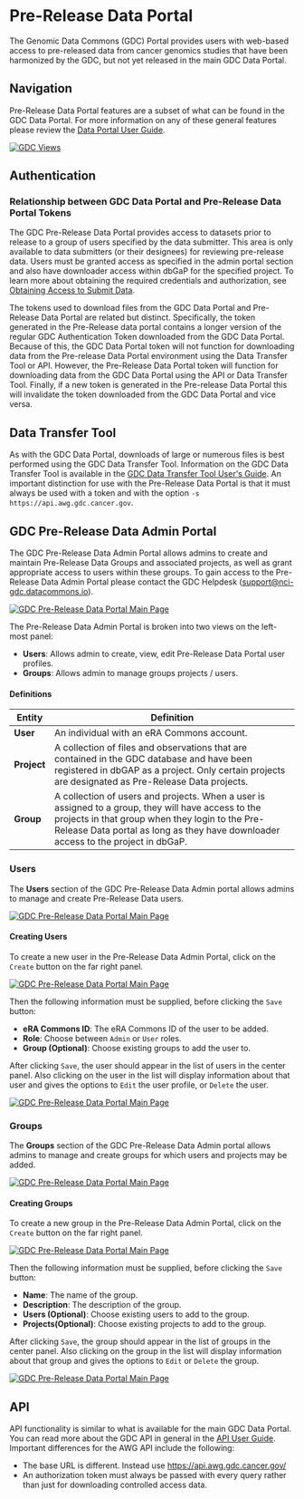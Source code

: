 # Pre-Release Data Portal

The Genomic Data Commons (GDC)  Portal provides users with web-based access to pre-released data from cancer genomics studies that have been harmonized by the GDC, but not yet released in the main GDC Data Portal.

## Navigation

Pre-Release Data Portal features are a subset of what can be found in the GDC Data Portal.  For more information on any of these general features please review the [Data Portal User Guide](/Data_Portal/Users_Guide/Getting_Started/#navigation).

[![GDC Views](images/AWG_Portal.png)](images/AWG_Portal.png "Click to see the full image.")

## Authentication

### Relationship between GDC Data Portal and Pre-Release Data Portal Tokens

The GDC Pre-Release Data Portal provides access to datasets prior to release to a group of users specified by the data submitter.  This area is only available to data submitters (or their designees) for reviewing pre-release data.  Users must be granted access as specified in the admin portal section and also have downloader access within dbGaP for the specified project. To learn more about obtaining the required credentials and authorization, see [Obtaining Access to Submit Data]( https://gdc.cancer.gov/submit-data/obtaining-access-submit-data).

The tokens used to download files from the GDC Data Portal and Pre-Release Data Portal are related but distinct. Specifically, the token generated in the Pre-Release data portal contains a longer version of the regular GDC Authentication Token downloaded from the GDC Data Portal. Because of this, the GDC Data Portal token will not function for downloading data from the Pre-release Data Portal environment using the Data Transfer Tool or API. However, the Pre-Release Data Portal token will function for downloading data from the GDC Data Portal using the API or Data Transfer Tool. Finally, if a new token is generated in the Pre-release Data Portal this will invalidate the token downloaded from the GDC Data Portal and vice versa.  

## Data Transfer Tool

As with the GDC Data Portal, downloads of large or numerous files is best performed using the GDC Data Transfer Tool.  Information on the GDC Data Transfer Tool is available in the [GDC Data Transfer Tool User's Guide](https://docs.gdc.cancer.gov/Data_Transfer_Tool/Users_Guide/Getting_Started/).  An important distinction for use with the Pre-Release Data Portal is that it must always be used with a token and with the option `-s https://api.awg.gdc.cancer.gov`.

## GDC Pre-Release Data Admin Portal

The GDC Pre-Release Data Admin Portal allows admins to create and maintain Pre-Release Data Groups and associated projects, as well as grant appropriate access to users within these groups. To gain access to the Pre-Release Data Admin Portal please contact the GDC Helpdesk (support@nci-gdc.datacommons.io).

[![GDC Pre-Release Data Portal Main Page](images/AWG_Admin.png)](images/AWG_Admin.png "Click to see the full image.")

The Pre-Release Data Admin Portal is broken into two views on the left-most panel:

* __Users__: Allows admin to create, view, edit Pre-Release Data Portal user profiles.
* __Groups__: Allows admin to manage groups projects / users.

#### Definitions

| Entity | Definition |
|---|---|
| __User__  | An individual with an eRA Commons account. |
| __Project__  | A  collection of files and observations that are contained in the GDC database and have been registered in dbGAP as a project. Only certain projects are designated as Pre-Release Data projects.|
| __Group__  | A collection of users and projects.  When a user is assigned to a group, they will have access to the projects in that group when they login to the Pre-Release Data portal as long as they have downloader access to the project in dbGaP.|

### Users

The __Users__ section of the GDC Pre-Release Data Admin portal allows admins to manage and create Pre-Release Data users.

[![GDC Pre-Release Data Portal Main Page](images/AWG_Admin.png)](images/AWG_Admin.png "Click to see the full image.")

#### Creating Users

To create a new user in the Pre-Release Data Admin Portal, click on the `Create` button on the far right panel.

[![GDC Pre-Release Data Portal Main Page](images/AWG_Admin_Create_User.png)](images/AWG_Admin_Create_User.png "Click to see the full image.")

Then the following information must be supplied, before clicking the `Save` button:

* __eRA Commons ID__: The eRA Commons ID of the user to be added.
* __Role__: Choose between `Admin` or `User` roles.
* __Group (Optional)__: Choose existing groups to add the user to.

After clicking `Save`, the user should appear in the list of users in the center panel.  Also clicking on the user in the list will display information about that user and gives the options to `Edit` the user profile, or `Delete` the user.

[![GDC Pre-Release Data Portal Main Page](images/AWG_Admin_New_User.png)](images/AWG_Admin_New_User.png "Click to see the full image.")

### Groups

The __Groups__ section of the GDC Pre-Release Data Admin portal allows admins to manage and create groups for which users and projects may be added.

[![GDC Pre-Release Data Portal Main Page](images/AWG_Admin_Group.png)](images/AWG_Admin_Group.png "Click to see the full image.")

#### Creating Groups

To create a new group in the Pre-Release Data Admin Portal, click on the `Create` button on the far right panel.

[![GDC Pre-Release Data Portal Main Page](images/AWG_Admin_Groups_Add.png)](images/AWG_Admin_Groups_Add.png "Click to see the full image.")

Then the following information must be supplied, before clicking the `Save` button:

* __Name__: The name of the group.
* __Description__: The description of the group.
* __Users (Optional)__: Choose existing users to add to the group.
* __Projects(Optional)__: Choose existing projects to add to the group.

After clicking `Save`, the group should appear in the list of groups in the center panel.  Also clicking on the group in the list will display information about that group and gives the options to `Edit` or `Delete` the group.

[![GDC Pre-Release Data Portal Main Page](images/AWG_Admin_New_Group.png)](images/AWG_Admin_New_Group.png "Click to see the full image.")

## API

API functionality is similar to what is available for the main GDC Data Portal.  You can read more about the GDC API in general in the [API User Guide](/API/Users_Guide/Getting_Started/).  Important differences for the AWG API include the following:

*  The base URL is different. Instead use https://api.awg.gdc.cancer.gov/
*  An authorization token must always be passed with every query rather than just for downloading controlled access data.
